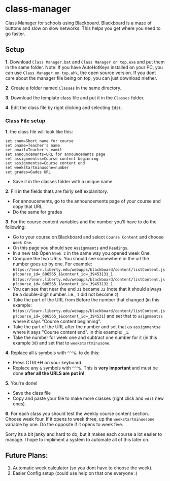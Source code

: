 # class-manager
Class Manager for schools using Blackboard. Blackboard is a maze of buttons and slow on slow networks. This helps you get where you need to go faster.

## Setup
**1.** Download `Class Manager.bat` and `Class Manager on top.exe` and put them in the same folder.
   Note: If you have AutoHotKeys installed on your PC, you can use `Class Manager on top.ahk`, the open source version. If you dont care about the manager file being on top, you can just download niether.

**2.** Create a folder named `Classes` in the same directory.

**3.** Download the template class file and put it in the `Classes` folder.

**4.** Edit the class file by right clicking and selecting `Edit`.

### Class File setup
**1.** the class file will look like this:
```set cname=full name for course
set cnum=Short name for course
set pname=Teacher's name
set pmail=Teacher's eamil
set announcements=URL for announcements page
set assignmentss=Course content beginning
set assignmentse=Course content end
set weekstartminusone=number
set grades=Gades URL
```
   - Save it in the classes folder with a unique name.
   
**2.** Fill in the fields thats are fairly self explanitory.
   - For annoucements, go to the announcements page of your course and copy that URL
   - Do the same for grades
   
**3.** For the course content variables and the number you'll have to do the following:
   - Go to your course on Blackboard and select `Course Content` and choose `Week One`.
   - On this page you should see `Assignments` and `Readings`.
   - In a new tab Open `Week 2` in the same way you opened week One.
   - Compare the two URLs. You should see somewhere in the url the number goes up by one. For example:
     `https://learn.liberty.edu/webapps/blackboard/content/listContent.jsp?course_id=_606565_1&content_id=_39453131_1`
     `https://learn.liberty.edu/webapps/blackboard/content/listContent.jsp?course_id=_606565_1&content_id=_39453132_1`
   - You can see that near the end `31` became `32` (note that it should always be a double-digit number. i.e., `1` did not become `2`)
   - Take the part of the URL from Before the number that changed (in this example: `https://learn.liberty.edu/webapps/blackboard/content/listContent.jsp?course_id=_606565_1&content_id=_394531`) and set that to `asignmentss` where it says "Course content beginning".
   - Take the part of the URL after the number and set that as `assignmentse` where it says "Course content end". In this example: `_1`.
   - Take the number for week one and subtract one number for it (in this example `30`) and set that to `weekstartminusone`.
   
**4.** Replace all `&` symbols with `^^^&`. to do this:
   - Press CTRL+H on your keyboard.
   - Replace any `&` symbols with `^^^&`. This is **very important** and must be done **after all the URLS are put in!**
   
**5.** You're done!
   - Save the class file
   - Copy and paste your file to make more classes (right click and `edit` new ones).
   
**6.** For each class you should test the weekly course content section. Choose week four. If it opens to week three, up the `weekstartminuesone` variable by one. Do the opposite if it opens to week five.

Sorry its a bit janky and hard to do, but it makes each course a lot easier to manage. I hope to impliment a system to automate all of this later on.

## Future Plans:

1. Automatic week calculator (so you dont have to choose the week).
2. Easier Config setup (could use help on that one everyone :)
